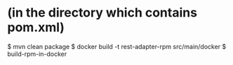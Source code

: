 # (in the directory which contains pom.xml)
$ mvn clean package
$ docker build -t rest-adapter-rpm src/main/docker
$ build-rpm-in-docker
